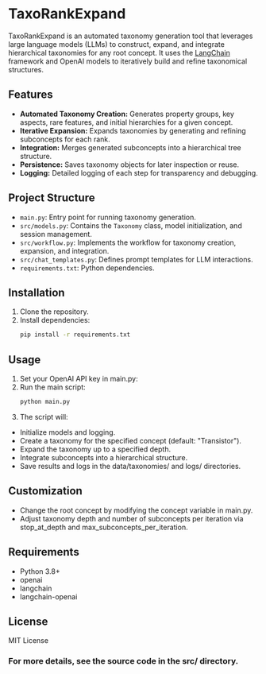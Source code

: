 # TaxoRankExpand

TaxoRankExpand is an automated taxonomy generation tool that leverages large language models (LLMs) to construct, expand, and integrate hierarchical taxonomies for any root concept. It uses the [LangChain](https://github.com/langchain-ai/langchain) framework and OpenAI models to iteratively build and refine taxonomical structures.

## Features

- **Automated Taxonomy Creation:** Generates property groups, key aspects, rare features, and initial hierarchies for a given concept.
- **Iterative Expansion:** Expands taxonomies by generating and refining subconcepts for each rank.
- **Integration:** Merges generated subconcepts into a hierarchical tree structure.
- **Persistence:** Saves taxonomy objects for later inspection or reuse.
- **Logging:** Detailed logging of each step for transparency and debugging.

## Project Structure

- `main.py`: Entry point for running taxonomy generation.
- `src/models.py`: Contains the `Taxonomy` class, model initialization, and session management.
- `src/workflow.py`: Implements the workflow for taxonomy creation, expansion, and integration.
- `src/chat_templates.py`: Defines prompt templates for LLM interactions.
- `requirements.txt`: Python dependencies.

## Installation

1. Clone the repository.
2. Install dependencies:
    ```sh
    pip install -r requirements.txt
    ```
    
## Usage

1. Set your OpenAI API key in main.py:
2. Run the main script:
    ```sh
    python main.py
    ```
3. The script will:
 - Initialize models and logging.
 - Create a taxonomy for the specified concept (default: "Transistor").
 - Expand the taxonomy up to a specified depth.
 - Integrate subconcepts into a hierarchical structure.
 - Save results and logs in the data/taxonomies/ and logs/ directories.

## Customization

 - Change the root concept by modifying the concept variable in main.py.
 - Adjust taxonomy depth and number of subconcepts per iteration via stop_at_depth and max_subconcepts_per_iteration.

## Requirements

 - Python 3.8+
 - openai
 - langchain
 - langchain-openai

## License

MIT License

### For more details, see the source code in the src/ directory.